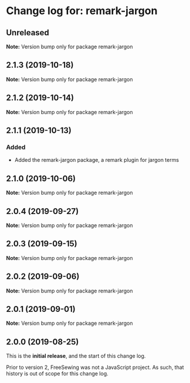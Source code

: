 # Change log for: remark-jargon


## Unreleased

**Note:** Version bump only for package remark-jargon


## 2.1.3 (2019-10-18)

**Note:** Version bump only for package remark-jargon


## 2.1.2 (2019-10-14)

**Note:** Version bump only for package remark-jargon


## 2.1.1 (2019-10-13)

### Added

 - Added the remark-jargon package, a remark plugin for jargon terms
## 2.1.0 (2019-10-06)

**Note:** Version bump only for package remark-jargon


## 2.0.4 (2019-09-27)

**Note:** Version bump only for package remark-jargon


## 2.0.3 (2019-09-15)

**Note:** Version bump only for package remark-jargon


## 2.0.2 (2019-09-06)

**Note:** Version bump only for package remark-jargon


## 2.0.1 (2019-09-01)

**Note:** Version bump only for package remark-jargon




## 2.0.0 (2019-08-25)

This is the **initial release**, and the start of this change log.

Prior to version 2, FreeSewing was not a JavaScript project.
As such, that history is out of scope for this change log.
